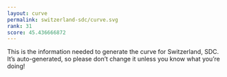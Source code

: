 ```yaml
---
layout: curve
permalink: switzerland-sdc/curve.svg
rank: 31
score: 45.436666872
---
```


This is the information needed to generate the curve for Switzerland, SDC. It’s
auto-generated, so please don’t change it unless you know what you’re
doing!
